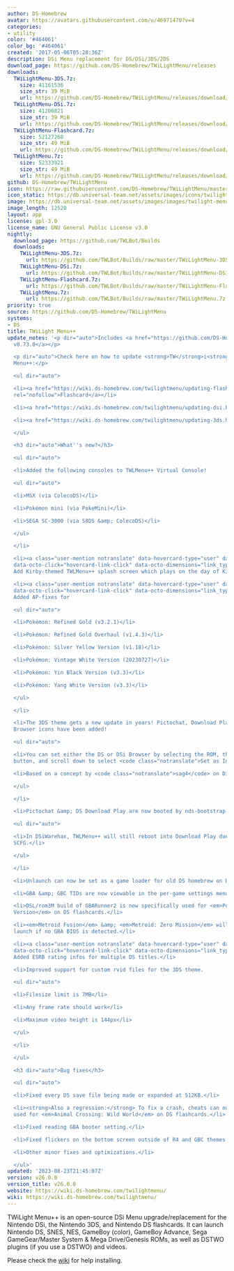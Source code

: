 ```yaml
---
author: DS-Homebrew
avatar: https://avatars.githubusercontent.com/u/46971470?v=4
categories:
- utility
color: '#464061'
color_bg: '#464061'
created: '2017-05-06T05:28:36Z'
description: DSi Menu replacement for DS/DSi/3DS/2DS
download_page: https://github.com/DS-Homebrew/TWiLightMenu/releases
downloads:
  TWiLightMenu-3DS.7z:
    size: 41161536
    size_str: 39 MiB
    url: https://github.com/DS-Homebrew/TWiLightMenu/releases/download/v26.0.0/TWiLightMenu-3DS.7z
  TWiLightMenu-DSi.7z:
    size: 41206821
    size_str: 39 MiB
    url: https://github.com/DS-Homebrew/TWiLightMenu/releases/download/v26.0.0/TWiLightMenu-DSi.7z
  TWiLightMenu-Flashcard.7z:
    size: 52127268
    size_str: 49 MiB
    url: https://github.com/DS-Homebrew/TWiLightMenu/releases/download/v26.0.0/TWiLightMenu-Flashcard.7z
  TWiLightMenu.7z:
    size: 52333921
    size_str: 49 MiB
    url: https://github.com/DS-Homebrew/TWiLightMenu/releases/download/v26.0.0/TWiLightMenu.7z
github: DS-Homebrew/TWiLightMenu
icon: https://raw.githubusercontent.com/DS-Homebrew/TWiLightMenu/master/booter/Twilight%2B%2B-animated%20icon-fix.gif
icon_static: https://db.universal-team.net/assets/images/icons/twilight-menu.png
image: https://db.universal-team.net/assets/images/images/twilight-menu.png
image_length: 12520
layout: app
license: gpl-3.0
license_name: GNU General Public License v3.0
nightly:
  download_page: https://github.com/TWLBot/Builds
  downloads:
    TWiLightMenu-3DS.7z:
      url: https://github.com/TWLBot/Builds/raw/master/TWiLightMenu-3DS.7z
    TWiLightMenu-DSi.7z:
      url: https://github.com/TWLBot/Builds/raw/master/TWiLightMenu-DSi.7z
    TWiLightMenu-Flashcard.7z:
      url: https://github.com/TWLBot/Builds/raw/master/TWiLightMenu-Flashcard.7z
    TWiLightMenu.7z:
      url: https://github.com/TWLBot/Builds/raw/master/TWiLightMenu.7z
priority: true
source: https://github.com/DS-Homebrew/TWiLightMenu
systems:
- DS
title: TWiLight Menu++
update_notes: '<p dir="auto">Includes <a href="https://github.com/DS-Homebrew/nds-bootstrap/releases/tag/v0.73.0">nds-bootstrap
  v0.73.0</a></p>

  <p dir="auto">Check here on how to update <strong>TW</strong>i<strong>L</strong>ight
  Menu++:</p>

  <ul dir="auto">

  <li><a href="https://wiki.ds-homebrew.com/twilightmenu/updating-flashcard.html"
  rel="nofollow">Flashcard</a></li>

  <li><a href="https://wiki.ds-homebrew.com/twilightmenu/updating-dsi.html" rel="nofollow">DSi</a></li>

  <li><a href="https://wiki.ds-homebrew.com/twilightmenu/updating-3ds.html" rel="nofollow">3DS</a></li>

  </ul>

  <h3 dir="auto">What''s new?</h3>

  <ul dir="auto">

  <li>Added the following consoles to TWLMenu++ Virtual Console!

  <ul dir="auto">

  <li>MSX (via ColecoDS)</li>

  <li>Pokémon mini (via PokeMini)</li>

  <li>SEGA SC-3000 (via S8DS &amp; ColecoDS)</li>

  </ul>

  </li>

  <li><a class="user-mention notranslate" data-hovercard-type="user" data-hovercard-url="/users/PW5190/hovercard"
  data-octo-click="hovercard-link-click" data-octo-dimensions="link_type:self" href="https://github.com/PW5190">@PW5190</a>:
  Add Kirby-themed TWLMenu++ splash screen which plays on the day of Kirby''s anniversary!</li>

  <li><a class="user-mention notranslate" data-hovercard-type="user" data-hovercard-url="/users/DeadSkullzJr/hovercard"
  data-octo-click="hovercard-link-click" data-octo-dimensions="link_type:self" href="https://github.com/DeadSkullzJr">@DeadSkullzJr</a>:
  Added AP-fixes for

  <ul dir="auto">

  <li>Pokémon: Refined Gold (v3.2.1)</li>

  <li>Pokémon: Refined Gold Overhaul (v1.4.3)</li>

  <li>Pokémon: Silver Yellow Version (v1.18)</li>

  <li>Pokémon: Vintage White Version (20230727)</li>

  <li>Pokémon: Yin Black Version (v3.3)</li>

  <li>Pokémon: Yang White Version (v3.3)</li>

  </ul>

  </li>

  <li>The 3DS theme gets a new update in years! Pictochat, Download Play, and Internet
  Browser icons have been added!

  <ul dir="auto">

  <li>You can set either the DS or DSi Browser by selecting the ROM, then press Y
  button, and scroll down to select <code class="notranslate">Set as Internet Browser</code>.</li>

  <li>Based on a concept by <code class="notranslate">sag4</code> on Discord.</li>

  </ul>

  </li>

  <li>Pictochat &amp; DS Download Play are now booted by nds-bootstrap.

  <ul dir="auto">

  <li>In DSiWarehax, TWLMenu++ will still reboot into Download Play due to locked
  SCFG.</li>

  </ul>

  </li>

  <li>Unlaunch can now be set as a game loader for old DS homebrew on DSi SD Card.</li>

  <li>GBA &amp; GBC TIDs are now viewable in the per-game settings menu.</li>

  <li>DSL/rom3M build of GBARunner2 is now specifically used for <em>Pokémon: Emerald
  Version</em> on DS flashcards.</li>

  <li><em>Metroid Fusion</em> &amp; <em>Metroid: Zero Mission</em> will no longer
  launch if no GBA BIOS is detected.</li>

  <li><a class="user-mention notranslate" data-hovercard-type="user" data-hovercard-url="/users/PW5190/hovercard"
  data-octo-click="hovercard-link-click" data-octo-dimensions="link_type:self" href="https://github.com/PW5190">@PW5190</a>:
  Added ESRB rating infos for multiple DS titles.</li>

  <li>Improved support for custom rvid files for the 3DS theme.

  <ul dir="auto">

  <li>Filesize limit is 7MB</li>

  <li>Any frame rate should work</li>

  <li>Maximum video height is 144px</li>

  </ul>

  </li>

  </ul>

  <h3 dir="auto">Bug fixes</h3>

  <ul dir="auto">

  <li>Fixed every DS save file being made or expanded at 512KB.</li>

  <li><strong>Also a regression:</strong> To fix a crash, cheats can no longer be
  used for <em>Animal Crossing: Wild World</em> on DS flashcards.</li>

  <li>Fixed reading GBA booter setting.</li>

  <li>Fixed flickers on the bottom screen outside of R4 and GBC themes.</li>

  <li>Other minor fixes and optimizations.</li>

  </ul>'
updated: '2023-08-23T21:45:07Z'
version: v26.0.0
version_title: v26.0.0
website: https://wiki.ds-homebrew.com/twilightmenu/
wiki: https://wiki.ds-homebrew.com/twilightmenu/
---
```

TWiLight Menu++ is an open-source DSi Menu upgrade/replacement for the Nintendo DSi, the Nintendo 3DS, and Nintendo DS flashcards. It can launch Nintendo DS, SNES, NES, GameBoy (color), GameBoy Advance, Sega GameGear/Master System & Mega Drive/Genesis ROMs, as well as DSTWO plugins (if you use a DSTWO) and videos.

Please check the [wiki](https://wiki.ds-homebrew.com/twilightmenu/) for help installing.